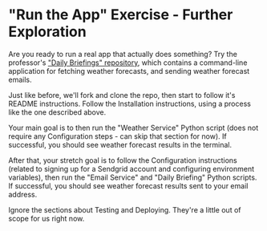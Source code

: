 
# "Run the App" Exercise - Further Exploration

Are you ready to run a real app that actually does something? Try the professor's ["Daily Briefings" repository](https://github.com/prof-rossetti/daily-briefings-py), which contains a command-line application for fetching weather forecasts, and sending weather forecast emails. 

Just like before, we'll fork and clone the repo, then start to follow it's README instructions. Follow the Installation instructions, using a process like the one described above.

Your main goal is to then run the "Weather Service" Python script (does not require any Configuration steps - can skip that section for now). If successful, you should see weather forecast results in the terminal.

After that, your stretch goal is to follow the Configuration instructions (related to signing up for a Sendgrid account and configuring environment variables), then run the "Email Service" and "Daily Briefing" Python scripts. If successful, you should see weather forecast results sent to your email address.

Ignore the sections about Testing and Deploying. They're a little out of scope for us right now.
